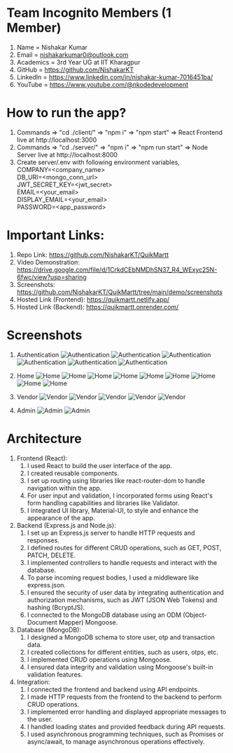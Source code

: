 # Team Incognito Members (1 Member)

1.  Name = Nishakar Kumar
2.  Email = nishakarkumar0@outlook.com
3.  Academics = 3rd Year UG at IIT Kharagpur
4.  GitHub = https://github.com/NishakarKT
5.  LinkedIn = https://www.linkedin.com/in/nishakar-kumar-7016451ba/
6.  YouTube = https://www.youtube.com/@nkodedevelopment

# How to run the app?

1. Commands => "cd ./client/" => "npm i" => "npm start" => React Frontend live at http://localhost:3000
2. Commands => "cd ./server/" => "npm i" => "npm run start" => Node Server live at http://localhost:8000
3. Create server/.env with following environment variables,<br>
   COMPANY=<company_name><br>
   DB_URI=<mongo_conn_url><br>
   JWT_SECRET_KEY=<jwt_secret><br>
   EMAIL=<your_email><br>
   DISPLAY_EMAIL=<your_email><br>
   PASSWORD=<app_password><br>

# Important Links:

1. Repo Link: https://github.com/NishakarKT/QuikMartt
2. Video Demonstration: https://drive.google.com/file/d/1CrkdCEbNMDhSN37_R4_WExyc25N-6fwc/view?usp=sharing
3. Screenshots: https://github.com/NishakarKT/QuikMartt/tree/main/demo/screenshots
4. Hosted Link (Frontend): https://quikmartt.netlify.app/
5. Hosted Link (Backend): https://quikmartt.onrender.com/

# Screenshots

1. Authentication
   ![Authentication](https://github.com/NishakarKT/QuikMartt/blob/main/demo/screenshots/auth_user.png?raw=true)
   ![Authentication](https://github.com/NishakarKT/QuikMartt/blob/main/demo/screenshots/auth_vendor.png?raw=true)
   ![Authentication](https://github.com/NishakarKT/QuikMartt/blob/main/demo/screenshots/auth_admin.png?raw=true)
   ![Authentication](https://github.com/NishakarKT/QuikMartt/blob/main/demo/screenshots/auth_google.png?raw=true)
   ![Authentication](https://github.com/NishakarKT/QuikMartt/blob/main/demo/screenshots/auth_otp.png?raw=true)
   ![Authentication](https://github.com/NishakarKT/QuikMartt/blob/main/demo/screenshots/auth_otp_mail.png?raw=true)

3. Home
   ![Home](https://github.com/NishakarKT/QuikMartt/blob/main/demo/screenshots/user_home_2.png?raw=true)
   ![Home](https://github.com/NishakarKT/QuikMartt/blob/main/demo/screenshots/user_home_3.png?raw=true)
   ![Home](https://github.com/NishakarKT/QuikMartt/blob/main/demo/screenshots/user_home_1.png?raw=true)
   ![Home](https://github.com/NishakarKT/QuikMartt/blob/main/demo/screenshots/user_home_dark.png?raw=true)
   ![Home](https://github.com/NishakarKT/QuikMartt/blob/main/demo/screenshots/user_orders.png?raw=true)
   ![Home](https://github.com/NishakarKT/QuikMartt/blob/main/demo/screenshots/user_profile.png?raw=true)
   ![Home](https://github.com/NishakarKT/QuikMartt/blob/main/demo/screenshots/user_wishlist.png?raw=true)
   ![Home](https://github.com/NishakarKT/QuikMartt/blob/main/demo/screenshots/user_cart_1.png?raw=true)
   ![Home](https://github.com/NishakarKT/QuikMartt/blob/main/demo/screenshots/user_cart_2.png?raw=true)

4. Vendor
   ![Vendor](https://github.com/NishakarKT/QuikMartt/blob/main/demo/screenshots/vendor_dashboard_1.png?raw=true)
   ![Vendor](https://github.com/NishakarKT/QuikMartt/blob/main/demo/screenshots/vendor_dashboard_2.png?raw=true)
   ![Vendor](https://github.com/NishakarKT/QuikMartt/blob/main/demo/screenshots/vendor_new.png?raw=true)
   ![Vendor](https://github.com/NishakarKT/QuikMartt/blob/main/demo/screenshots/vendor_products.png?raw=true)
   ![Vendor](https://github.com/NishakarKT/QuikMartt/blob/main/demo/screenshots/vendor_profile.png?raw=true)

5. Admin
   ![Admin](https://github.com/NishakarKT/QuikMartt/blob/main/demo/screenshots/admin_dashboard.png?raw=true)
   ![Admin](https://github.com/NishakarKT/QuikMartt/blob/main/demo/screenshots/admin_new.png?raw=true)

# Architecture

1. Frontend (React):
   1. I used React to build the user interface of the app.
   2. I created reusable components.
   3. I set up routing using libraries like react-router-dom to handle navigation within the app.
   4. For user input and validation, I incorporated forms using React's form handling capabilities and libraries like Validator.
   5. I integrated UI library, Material-UI, to style and enhance the appearance of the app.
2. Backend (Express.js and Node.js):
   1. I set up an Express.js server to handle HTTP requests and responses.
   2. I defined routes for different CRUD operations, such as GET, POST, PATCH, DELETE.
   3. I implemented controllers to handle requests and interact with the database.
   4. To parse incoming request bodies, I used a middleware like express.json.
   5. I ensured the security of user data by integrating authentication and authorization mechanisms, such as JWT (JSON Web Tokens) and hashing (BcryptJS).
   6. I connected to the MongoDB database using an ODM (Object-Document Mapper) Mongoose.
3. Database (MongoDB):
   1. I designed a MongoDB schema to store user, otp and transaction data.
   2. I created collections for different entities, such as users, otps, etc.
   3. I implemented CRUD operations using Mongoose.
   4. I ensured data integrity and validation using Mongoose's built-in validation features.
4. Integration:
   1. I connected the frontend and backend using API endpoints.
   2. I made HTTP requests from the frontend to the backend to perform CRUD operations.
   3. I implemented error handling and displayed appropriate messages to the user.
   4. I handled loading states and provided feedback during API requests.
   5. I used asynchronous programming techniques, such as Promises or async/await, to manage asynchronous operations effectively.
